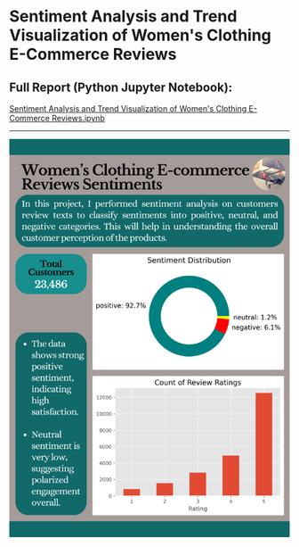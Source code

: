 # Sentiment Analysis and Trend Visualization of Women's Clothing E-Commerce Reviews

## Full Report (Python Jupyter Notebook):
[Sentiment Analysis and Trend Visualization of Women's Clothing E-Commerce Reviews.ipynb](https://github.com/jakejosh6751/Sentiment-Analysis-and-Trend-Visualization-of-Women-s-Clothing-E-Commerce-Reviews/blob/main/ecommerce%20sentiment%20analysis.ipynb)

___
![e-commerce sentiments.png](https://github.com/jakejosh6751/Sentiment-Analysis-and-Trend-Visualization-of-Women-s-Clothing-E-Commerce-Reviews/blob/main/e-commerce%20sentiments.png)
